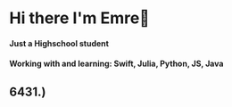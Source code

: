 #  Hi there I'm Emre👋

#### Just a Highschool student 

#### Working with and learning: Swift, Julia, Python, JS, Java

## 6431.)
